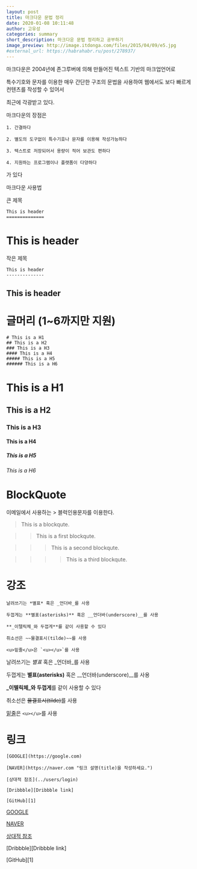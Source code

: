 ```yaml
---
layout: post
title: 마크다운 문법 정리
date: 2020-01-08 10:11:48
author: 고유성
categories: summary
short_description: 마크다운 문법 정리하고 공부하기
image_preview: http://image.itdonga.com/files/2015/04/09/e5.jpg
#external_url: https://habrahabr.ru/post/278937/
---
```

마크다운은 2004년에 존그루버에 의해 만들어진 텍스트 기반의 마크업언어로

특수기호와 문자를 이용한 매우 간단한 구조의 문법을 사용하여 웹에서도 보다 빠르게 컨텐츠를 작성할 수 있어서

최근에 각광받고 있다.

마크다운의 장점은 

~~~
1. 간결하다

2. 별도의 도구없이 특수기호나 문자를 이용해 작성가능하다

3. 텍스트로 저장되어서 용량이 적어 보관도 편하다

4. 지원하는 프로그램이나 플랫폼이 다양하다
~~~

가 있다

마크다운 사용법


큰 제목

~~~
This is header
==============
~~~

This is header
==============

작은 제목

~~~
This is header
--------------
~~~

This is header
--------------

글머리 (1~6까지만 지원)
======================

~~~
# This is a H1
## This is a H2
### This is a H3
#### This is a H4
##### This is a H5
###### This is a H6
~~~

# This is a H1
## This is a H2
### This is a H3
#### This is a H4
##### This is a H5
###### This is a H6


BlockQuote
============

이메일에서 사용하는 > 블럭인용문자를 이용한다.

> This is a blockqute.

>> This is a first blockqute.

>>>This is a second blockqute.

>>>>This is a third blockqute.

강조
======

~~~
날려쓰기는 *별표* 혹은 _언더바_를 사용

두껍게는 **별표(asterisks)** 혹은 __언더바(underscore)__를 사용

**_이텔릭체_와 두껍게**를 같이 사용할 수 있다

취소선은 ~~물결표시(tilde)~~를 사용

<u>밑줄</u>은 `<u></u>`를 사용
~~~

날려쓰기는 *별표* 혹은 _언더바_를 사용

두껍게는 **별표(asterisks)** 혹은 __언더바(underscore)__를 사용

**_이텔릭체_와 두껍게**를 같이 사용할 수 있다

취소선은 ~~물결표시(tilde)~~를 사용

<u>밑줄</u>은 `<u></u>`를 사용

링크
=====

~~~
[GOOGLE](https://google.com)

[NAVER](https://naver.com "링크 설명(title)을 작성하세요.")

[상대적 참조](../users/login)

[Dribbble][Dribbble link]

[GitHub][1]
~~~

[GOOGLE](https://google.com)

[NAVER](https://naver.com "링크 설명(title)을 작성하세요.")

[상대적 참조](../users/login)

[Dribbble][Dribbble link]

[GitHub][1]
